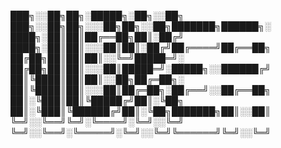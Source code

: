 
███╗░░██╗██╗░█████╗░██╗░░██╗  ███╗░░██╗██╗░░░██╗██╗░░██╗███████╗██████╗░
████╗░██║██║██╔══██╗██║░██╔╝  ████╗░██║██║░░░██║██║░██╔╝██╔════╝██╔══██╗
██╔██╗██║██║██║░░╚═╝█████═╝░  ██╔██╗██║██║░░░██║█████═╝░█████╗░░██████╔╝
██║╚████║██║██║░░██╗██╔═██╗░  ██║╚████║██║░░░██║██╔═██╗░██╔══╝░░██╔══██╗
██║░╚███║██║╚█████╔╝██║░╚██╗  ██║░╚███║╚██████╔╝██║░╚██╗███████╗██║░░██║
╚═╝░░╚══╝╚═╝░╚════╝░╚═╝░░╚═╝  ╚═╝░░╚══╝░╚═════╝░╚═╝░░╚═╝╚══════╝╚═╝░░╚═╝
